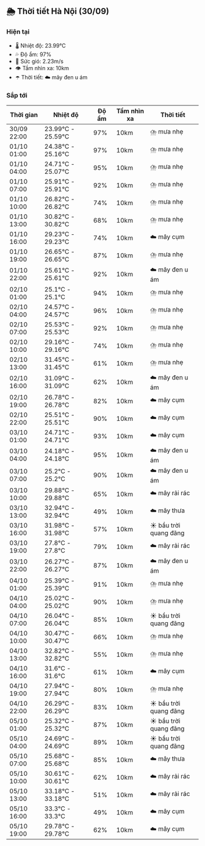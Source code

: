 ## 🌦️ Thời tiết Hà Nội (30/09)

### Hiện tại

- 🌡️ Nhiệt độ: 23.99℃
- 💦 Độ ẩm: 97%
- 💨 Sức gió: 2.23m/s
- 👁️ Tầm nhìn xa: 10km
- ☂️ Thời tiết: ☁️ mây đen u ám

### Sắp tới

| Thời gian | Nhiệt độ | Độ ẩm | Tầm nhìn xa | Thời tiết |
| --- | --- | --- | --- | --- |
| 30/09 22:00 | 23.99℃ - 25.59℃ | 97% | 10km | ⛈️ mưa nhẹ |
| 01/10 01:00 | 24.38℃ - 25.16℃ | 97% | 10km | ⛈️ mưa nhẹ |
| 01/10 04:00 | 24.71℃ - 25.07℃ | 95% | 10km | ⛈️ mưa nhẹ |
| 01/10 07:00 | 25.91℃ - 25.91℃ | 92% | 10km | ⛈️ mưa nhẹ |
| 01/10 10:00 | 26.82℃ - 26.82℃ | 74% | 10km | ⛈️ mưa nhẹ |
| 01/10 13:00 | 30.82℃ - 30.82℃ | 68% | 10km | ⛈️ mưa nhẹ |
| 01/10 16:00 | 29.23℃ - 29.23℃ | 74% | 10km | ☁️ mây cụm |
| 01/10 19:00 | 26.65℃ - 26.65℃ | 87% | 10km | ⛈️ mưa nhẹ |
| 01/10 22:00 | 25.61℃ - 25.61℃ | 92% | 10km | ☁️ mây đen u ám |
| 02/10 01:00 | 25.1℃ - 25.1℃ | 94% | 10km | ⛈️ mưa nhẹ |
| 02/10 04:00 | 24.57℃ - 24.57℃ | 96% | 10km | ⛈️ mưa nhẹ |
| 02/10 07:00 | 25.53℃ - 25.53℃ | 92% | 10km | ⛈️ mưa nhẹ |
| 02/10 10:00 | 29.16℃ - 29.16℃ | 74% | 10km | ⛈️ mưa nhẹ |
| 02/10 13:00 | 31.45℃ - 31.45℃ | 61% | 10km | ⛈️ mưa nhẹ |
| 02/10 16:00 | 31.09℃ - 31.09℃ | 62% | 10km | ☁️ mây đen u ám |
| 02/10 19:00 | 26.78℃ - 26.78℃ | 82% | 10km | ☁️ mây cụm |
| 02/10 22:00 | 25.51℃ - 25.51℃ | 90% | 10km | ☁️ mây cụm |
| 03/10 01:00 | 24.71℃ - 24.71℃ | 93% | 10km | ☁️ mây cụm |
| 03/10 04:00 | 24.18℃ - 24.18℃ | 95% | 10km | ☁️ mây đen u ám |
| 03/10 07:00 | 25.2℃ - 25.2℃ | 90% | 10km | ☁️ mây đen u ám |
| 03/10 10:00 | 29.88℃ - 29.88℃ | 65% | 10km | ☁️ mây rải rác |
| 03/10 13:00 | 32.94℃ - 32.94℃ | 49% | 10km | ☁️ mây thưa |
| 03/10 16:00 | 31.98℃ - 31.98℃ | 57% | 10km | ☀️ bầu trời quang đãng |
| 03/10 19:00 | 27.8℃ - 27.8℃ | 79% | 10km | ☁️ mây rải rác |
| 03/10 22:00 | 26.27℃ - 26.27℃ | 87% | 10km | ☁️ mây đen u ám |
| 04/10 01:00 | 25.39℃ - 25.39℃ | 91% | 10km | ⛈️ mưa nhẹ |
| 04/10 04:00 | 25.02℃ - 25.02℃ | 90% | 10km | ⛈️ mưa nhẹ |
| 04/10 07:00 | 26.04℃ - 26.04℃ | 85% | 10km | ☀️ bầu trời quang đãng |
| 04/10 10:00 | 30.47℃ - 30.47℃ | 66% | 10km | ⛈️ mưa nhẹ |
| 04/10 13:00 | 32.82℃ - 32.82℃ | 55% | 10km | ⛈️ mưa nhẹ |
| 04/10 16:00 | 31.6℃ - 31.6℃ | 61% | 10km | ☁️ mây cụm |
| 04/10 19:00 | 27.94℃ - 27.94℃ | 80% | 10km | ⛈️ mưa nhẹ |
| 04/10 22:00 | 26.29℃ - 26.29℃ | 83% | 10km | ☀️ bầu trời quang đãng |
| 05/10 01:00 | 25.32℃ - 25.32℃ | 87% | 10km | ☀️ bầu trời quang đãng |
| 05/10 04:00 | 24.69℃ - 24.69℃ | 89% | 10km | ☀️ bầu trời quang đãng |
| 05/10 07:00 | 25.68℃ - 25.68℃ | 85% | 10km | ☁️ mây thưa |
| 05/10 10:00 | 30.61℃ - 30.61℃ | 62% | 10km | ☁️ mây rải rác |
| 05/10 13:00 | 33.18℃ - 33.18℃ | 51% | 10km | ☁️ mây rải rác |
| 05/10 16:00 | 33.3℃ - 33.3℃ | 49% | 10km | ☁️ mây cụm |
| 05/10 19:00 | 29.78℃ - 29.78℃ | 62% | 10km | ☁️ mây cụm |
